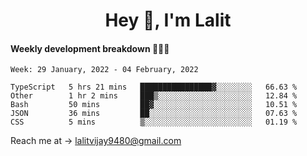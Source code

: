 <h1 align="center">Hey 👋, I'm Lalit</h1>

#### Weekly development breakdown 👨🏻‍💻
<!--START_SECTION:waka-->
```text
Week: 29 January, 2022 - 04 February, 2022

TypeScript   5 hrs 21 mins   ████████████████▓░░░░░░░░   66.63 % 
Other        1 hr 2 mins     ███▒░░░░░░░░░░░░░░░░░░░░░   12.84 % 
Bash         50 mins         ██▓░░░░░░░░░░░░░░░░░░░░░░   10.51 % 
JSON         36 mins         ██░░░░░░░░░░░░░░░░░░░░░░░   07.63 % 
CSS          5 mins          ▒░░░░░░░░░░░░░░░░░░░░░░░░   01.19 % 
```
<!--END_SECTION:waka-->

Reach me at → lalitvijay9480@gmail.com
